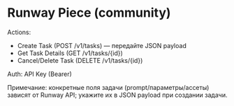 # Runway Piece (community)

Actions:
- Create Task (POST /v1/tasks) — передайте JSON payload
- Get Task Details (GET /v1/tasks/{id})
- Cancel/Delete Task (DELETE /v1/tasks/{id})

Auth: API Key (Bearer)

Примечание: конкретные поля задачи (prompt/параметры/ассеты) зависят от Runway API; укажите их в JSON payload при создании задачи.
